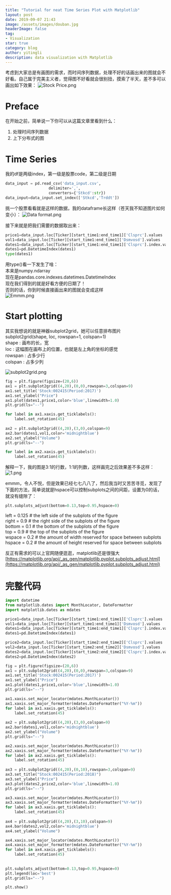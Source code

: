 ```yaml
---
title: "Tutorial for neat Time Series Plot with Matplotlib"
layout: post
date: 2019-09-07 21:43
image: /assets/images/douban.jpg
headerImage: false
tag:
- Visualization
star: true
category: blog
author: yitingli
description: data visualization with Matplotlib
---
```

考虑到大家总是有画图的需求，而时间序列数据，处理不好的话画出来的图就会不好看。自己属于完美主义者，觉得图不好看就会很别扭，摸索了半天，差不多可以画出如下效果：
![Stock Price.png](https://upload-images.jianshu.io/upload_images/19398691-4dbc3f82bb12771f.png?imageMogr2/auto-orient/strip%7CimageView2/2/w/1240)

# Preface
在开始之前，简单说一下你可以从这篇文章里看到什么：

1. 处理时间序列数据
2. 上下分布式的图

# Time Series

我的df是两级index，第一级是股票code，第二级是日期

```python
data_input = pd.read_csv('data_input.csv',
                   delimiter=',',
                   converters={'Stkcd':str})
data_input=data_input.set_index(['Stkcd','Trddt'])
```
挑一个股票看看就是这样的数据，我的dataframe长这样（苍天我不知道图片如何变小）：
![Data format.png](https://upload-images.jianshu.io/upload_images/19398691-22fbb744454a0e47.png?imageMogr2/auto-orient/strip%7CimageView2/2/w/1240)

接下来就是把我们需要的数据取出来：

```python
price1=data_input.loc[Ticker][start_time1:end_time1]['Clsprc'].values
vol1=data_input.loc[Ticker][start_time1:end_time1]['Dsmvosd'].values
dates1=data_input.loc[Ticker][start_time1:end_time1]['Clsprc'].index.values
dates1=pd.DatetimeIndex(dates1)
type(dates1)
```

用type()看一下发生了啥：   
本来是numpy.ndarray  
现在是pandas.core.indexes.datetimes.DatetimeIndex  
现在我们得到的就是好看方便的日期了！  
否则的话，你到时候直接画出来的图就会变成这样  
![Emmm.png](https://upload-images.jianshu.io/upload_images/19398691-71a081258dac2387.png?imageMogr2/auto-orient/strip%7CimageView2/2/w/1240)



# Start plotting

其实我想说的就是神器subplot2grid，她可以任意排布图片  
subplot2grid(shape, loc, rowspan=1, colspan=1)  
shape : 画布的长，宽  
loc : 这幅图在画布上的位置，也就是左上角的坐标的感觉  
rowspan : 占多少行  
colspan : 占多少列  

![subplot2grid.png](https://upload-images.jianshu.io/upload_images/19398691-9cb18e45a2a88215.png?imageMogr2/auto-orient/strip%7CimageView2/2/w/1240)

```python
fig = plt.figure(figsize=(20,6))
ax1 = plt.subplot2grid((4,20),(0,0),rowspan=3,colspan=9)
ax1.set_title('Stock:002415(Period:2017)')
ax1.set_ylabel("Price")
ax1.plot(dates1,price1,color='blue',linewidth=1.0)
plt.grid(ls="--")

for label in ax1.xaxis.get_ticklabels():
    label.set_rotation(45)
    
ax2 = plt.subplot2grid((4,20),(3,0),colspan=9)
ax2.bar(dates1,vol1,color='midnightblue')
ax2.set_ylabel("Volume")
plt.grid(ls="--")

for label in ax2.xaxis.get_ticklabels():
    label.set_rotation(45)
```

解释一下，我的图是3:1的行数，1:1的列数，这样画完之后效果差不多这样：
![1.png](https://upload-images.jianshu.io/upload_images/19398691-e5986e34244cfc78.png?imageMogr2/auto-orient/strip%7CimageView2/2/w/1240)


emmm，令人不悦，但是效果已经七七八八了，然后我当时又苦苦寻觅，发现了
下面的方法，简单说就是hspace可以控制subplots之间的间距，设置为0的话，就没有缝隙了：

```python
plt.subplots_adjust(bottom=0.13,top=0.95,hspace=0)
```

left = 0.125  # the left side of the subplots of the figure  
right = 0.9   # the right side of the subplots of the figure  
bottom = 0.1  # the bottom of the subplots of the figure  
top = 0.9     # the top of the subplots of the figure  
wspace = 0.2  # the amount of width reserved for space between subplots   
hspace = 0.2  # the amount of height reserved for space between subplots

反正有需求的可以上官网随便逛逛，matplotlib还是很强大  
[https://matplotlib.org/api/_as_gen/matplotlib.pyplot.subplots_adjust.html](https://matplotlib.org/api/_as_gen/matplotlib.pyplot.subplots_adjust.html)


# 完整代码
```python
import datetime
from matplotlib.dates import MonthLocator, DateFormatter
import matplotlib.dates as mdates

price1=data_input.loc[Ticker][start_time1:end_time1]['Clsprc'].values
vol1=data_input.loc[Ticker][start_time1:end_time1]['Dsmvosd'].values
dates1=data_input.loc[Ticker][start_time1:end_time1]['Clsprc'].index.values
dates1=pd.DatetimeIndex(dates1)

price2=data_input.loc[Ticker][start_time2:end_time2]['Clsprc'].values
vol2=data_input.loc[Ticker][start_time2:end_time2]['Dsmvosd'].values
dates2=data_input.loc[Ticker][start_time2:end_time2]['Clsprc'].index.values
dates2=pd.DatetimeIndex(dates2)

fig = plt.figure(figsize=(20,6))
ax1 = plt.subplot2grid((4,20),(0,0),rowspan=3,colspan=9)
ax1.set_title('Stock:002415(Period:2017)')
ax1.set_ylabel("Price")
ax1.plot(dates1,price1,color='blue',linewidth=1.0)
plt.grid(ls="--")

ax1.xaxis.set_major_locator(mdates.MonthLocator())
ax1.xaxis.set_major_formatter(mdates.DateFormatter("%Y-%m"))
for label in ax1.xaxis.get_ticklabels():
    label.set_rotation(45)
    
ax2 = plt.subplot2grid((4,20),(3,0),colspan=9)
ax2.bar(dates1,vol1,color='midnightblue')
ax2.set_ylabel("Volume")
plt.grid(ls="--")

ax2.xaxis.set_major_locator(mdates.MonthLocator())
ax2.xaxis.set_major_formatter(mdates.DateFormatter("%Y-%m"))
for label in ax2.xaxis.get_ticklabels():
    label.set_rotation(45)
    
ax3 = plt.subplot2grid((4,20),(0,10),rowspan=3,colspan=9)
ax3.set_title("Stock:002415(Period:2018)")
ax3.set_ylabel("Price")
ax3.plot(dates2,price2,color='blue',linewidth=1.0)
plt.grid(ls="--")

ax3.xaxis.set_major_locator(mdates.MonthLocator())
ax3.xaxis.set_major_formatter(mdates.DateFormatter("%Y-%m"))
for label in ax3.xaxis.get_ticklabels():
    label.set_rotation(45)
    
ax4 = plt.subplot2grid((4,20),(3,10),colspan=9)
ax4.bar(dates2,vol2,color='midnightblue')
ax4.set_ylabel("Volume")

ax4.xaxis.set_major_locator(mdates.MonthLocator())
ax4.xaxis.set_major_formatter(mdates.DateFormatter("%Y-%m"))
for label in ax4.xaxis.get_ticklabels():
    label.set_rotation(45)
    
    
plt.subplots_adjust(bottom=0.13,top=0.95,hspace=0)
plt.legend(loc='best')
plt.grid(ls="--")

plt.show()
```

